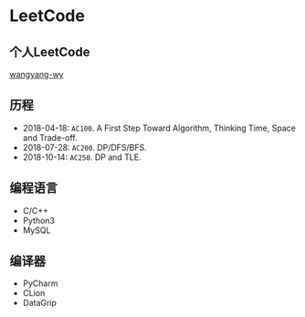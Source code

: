 # LeetCode

## 个人LeetCode

[wangyang-wy](https://leetcode.com/wangyang-wy/)

## 历程

- 2018-04-18: `AC100`. A First Step Toward Algorithm, Thinking Time, Space and Trade-off.
- 2018-07-28: `AC200`. DP/DFS/BFS.
- 2018-10-14: `AC250`. DP and TLE.

## 编程语言

- C/C++
- Python3
- MySQL

## 编译器

- PyCharm
- CLion
- DataGrip

